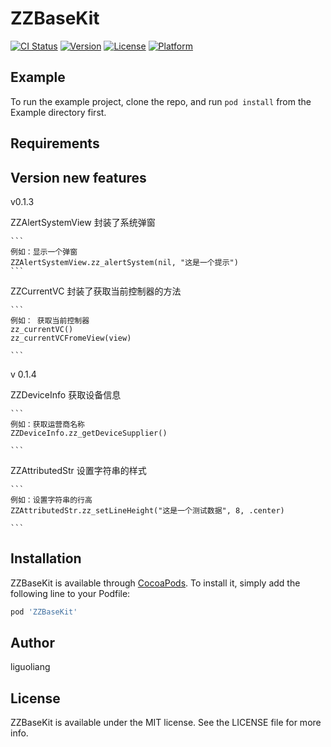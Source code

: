 # ZZBaseKit

[![CI Status](https://img.shields.io/travis/185226139@qq.com/ZZBaseKit.svg?style=flat)](https://travis-ci.org/185226139@qq.com/ZZBaseKit)
[![Version](https://img.shields.io/cocoapods/v/ZZBaseKit.svg?style=flat)](https://cocoapods.org/pods/ZZBaseKit)
[![License](https://img.shields.io/cocoapods/l/ZZBaseKit.svg?style=flat)](https://cocoapods.org/pods/ZZBaseKit)
[![Platform](https://img.shields.io/cocoapods/p/ZZBaseKit.svg?style=flat)](https://cocoapods.org/pods/ZZBaseKit)

## Example

To run the example project, clone the repo, and run `pod install` from the Example directory first.

## Requirements


## Version new features

v0.1.3   
       
ZZAlertSystemView  封装了系统弹窗   
        
    ``` 
    例如：显示一个弹窗
    ZZAlertSystemView.zz_alertSystem(nil, "这是一个提示")
    ```
    
ZZCurrentVC   封装了获取当前控制器的方法 

    ``` 
    例如： 获取当前控制器
    zz_currentVC()
    zz_currentVCFromeView(view)
           
    ```
     
     
v 0.1.4 

ZZDeviceInfo 获取设备信息
      
    ``` 
    例如：获取运营商名称   
    ZZDeviceInfo.zz_getDeviceSupplier() 
      
    ```
     
ZZAttributedStr 设置字符串的样式
      
    ```
    例如：设置字符串的行高   
    ZZAttributedStr.zz_setLineHeight("这是一个测试数据", 8, .center)

    ```

## Installation

ZZBaseKit is available through [CocoaPods](https://cocoapods.org). To install
it, simply add the following line to your Podfile:

```ruby
pod 'ZZBaseKit'
```

## Author

liguoliang

## License

ZZBaseKit is available under the MIT license. See the LICENSE file for more info.
